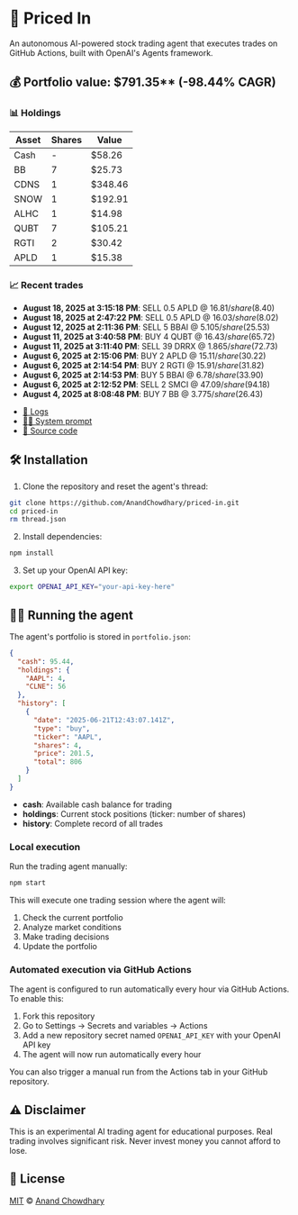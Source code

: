 # 🤖 Priced In

An autonomous AI-powered stock trading agent that executes trades on GitHub Actions, built with OpenAI's Agents framework.

<!-- auto start -->

## 💰 Portfolio value: $791.35** (-98.44% CAGR)

### 📊 Holdings

| Asset | Shares | Value |
|-------|--------|-------|
| Cash | - | $58.26 |
| BB | 7 | $25.73 |
| CDNS | 1 | $348.46 |
| SNOW | 1 | $192.91 |
| ALHC | 1 | $14.98 |
| QUBT | 7 | $105.21 |
| RGTI | 2 | $30.42 |
| APLD | 1 | $15.38 |

### 📈 Recent trades

- **August 18, 2025 at 3:15:18 PM**: SELL 0.5 APLD @ $16.81/share ($8.40)
- **August 18, 2025 at 2:47:22 PM**: SELL 0.5 APLD @ $16.03/share ($8.02)
- **August 12, 2025 at 2:11:36 PM**: SELL 5 BBAI @ $5.105/share ($25.53)
- **August 11, 2025 at 3:40:58 PM**: BUY 4 QUBT @ $16.43/share ($65.72)
- **August 11, 2025 at 3:11:40 PM**: SELL 39 DRRX @ $1.865/share ($72.73)
- **August 6, 2025 at 2:15:06 PM**: BUY 2 APLD @ $15.11/share ($30.22)
- **August 6, 2025 at 2:14:54 PM**: BUY 2 RGTI @ $15.91/share ($31.82)
- **August 6, 2025 at 2:14:53 PM**: BUY 5 BBAI @ $6.78/share ($33.90)
- **August 6, 2025 at 2:12:52 PM**: SELL 2 SMCI @ $47.09/share ($94.18)
- **August 4, 2025 at 8:08:48 PM**: BUY 7 BB @ $3.775/share ($26.43)

<!-- auto end -->

- [🧠 Logs](./agent.log)
- [🧑‍💻 System prompt](./system-prompt.md)
- [📁 Source code](./agent.ts)

## 🛠️ Installation

1. Clone the repository and reset the agent's thread:

```bash
git clone https://github.com/AnandChowdhary/priced-in.git
cd priced-in
rm thread.json
```

2. Install dependencies:

```bash
npm install
```

3. Set up your OpenAI API key:

```bash
export OPENAI_API_KEY="your-api-key-here"
```

## 🏃‍♂️ Running the agent

The agent's portfolio is stored in `portfolio.json`:

```json
{
  "cash": 95.44,
  "holdings": {
    "AAPL": 4,
    "CLNE": 56
  },
  "history": [
    {
      "date": "2025-06-21T12:43:07.141Z",
      "type": "buy",
      "ticker": "AAPL",
      "shares": 4,
      "price": 201.5,
      "total": 806
    }
  ]
}
```

- **cash**: Available cash balance for trading
- **holdings**: Current stock positions (ticker: number of shares)
- **history**: Complete record of all trades

### Local execution

Run the trading agent manually:

```bash
npm start
```

This will execute one trading session where the agent will:

1. Check the current portfolio
2. Analyze market conditions
3. Make trading decisions
4. Update the portfolio

### Automated execution via GitHub Actions

The agent is configured to run automatically every hour via GitHub Actions. To enable this:

1. Fork this repository
2. Go to Settings → Secrets and variables → Actions
3. Add a new repository secret named `OPENAI_API_KEY` with your OpenAI API key
4. The agent will now run automatically every hour

You can also trigger a manual run from the Actions tab in your GitHub repository.

## ⚠️ Disclaimer

This is an experimental AI trading agent for educational purposes. Real trading involves significant risk. Never invest money you cannot afford to lose.

## 📄 License

[MIT](./LICENSE) © [Anand Chowdhary](https://anandchowdhary.com)
